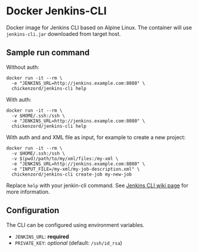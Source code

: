 # Docker Jenkins-CLI

Docker image for Jenkins CLI based on Alpine Linux. The container will use `jenkins-cli.jar` downloaded from target host.


## Sample run command

Without auth:

```
docker run -it --rm \
  -e "JENKINS_URL=http://jenkins.example.com:8080" \
  chickenzord/jenkins-cli help
```

With auth:

```
docker run -it --rm \
  -v $HOME/.ssh:/ssh \
  -e "JENKINS_URL=http://jenkins.example.com:8080" \
  chickenzord/jenkins-cli help
```

With auth and and XML file as input, for example to create a new project:

```
docker run -it --rm \
  -v $HOME/.ssh:/ssh \
  -v $(pwd)/path/to/my/xml/files:/my-xml \
  -e "JENKINS_URL=http://jenkins.example.com:8080" \
  -e "INPUT_FILE=/my-xml/my-job-description.xml" \
  chickenzord/jenkins-cli create-job my-new-job
```

Replace `help` with your jenkin-cli command. See [Jenkins CLI wiki page](https://wiki.jenkins-ci.org/display/JENKINS/Jenkins+CLI) for more information.


## Configuration

The CLI can be configured using environment variables.

- `JENKINS_URL`: **required**
- `PRIVATE_KEY`: *optional* (default: `/ssh/id_rsa`)
